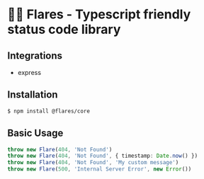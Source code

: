 # 🧨🔥 Flares  - Typescript friendly status code library 


## Integrations
- express 

## Installation

```bash
$ npm install @flares/core
```

## Basic Usage

```ts
throw new Flare(404, 'Not Found')
throw new Flare(404, 'Not Found', { timestamp: Date.now() })
throw new Flare(404, 'Not Found', 'My custom message')
throw new Flare(500, 'Internal Server Error', new Error())
```